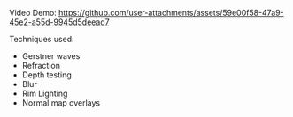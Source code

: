 Video Demo:
https://github.com/user-attachments/assets/59e00f58-47a9-45e2-a55d-9945d5deead7

Techniques used:
- Gerstner waves
- Refraction
- Depth testing
- Blur
- Rim Lighting
- Normal map overlays
